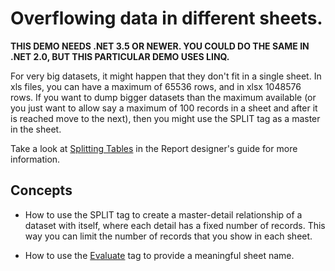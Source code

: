 # Overflowing data in different sheets.

**THIS DEMO NEEDS .NET 3.5 OR NEWER. YOU COULD DO THE SAME IN .NET 2.0,
BUT THIS PARTICULAR DEMO USES LINQ.**

For very big datasets, it might happen that they don\'t fit in a single
sheet. In xls files, you can have a maximum of 65536 rows, and in xlsx
1048576 rows. If you want to dump bigger datasets than the maximum
available (or you just want to allow say a maximum of 100 records in a
sheet and after it is reached move to the next), then you might use the
SPLIT tag as a master in the sheet.

Take a look at [Splitting Tables](https://download.tmssoftware.com/flexcel/doc/net/guides/reports-designer-guide.html#splitting-tables)
in the Report designer's guide for more information.

## Concepts

- How to use the SPLIT tag to create a master-detail relationship of a
  dataset with itself, where each detail has a fixed number of
  records. This way you can limit the number of records that you
  show in each sheet. 
  
- How to use the [Evaluate](https://download.tmssoftware.com/flexcel/doc/net/guides/reports-tag-reference.html#evaluate) tag to provide a meaningful sheet name.
